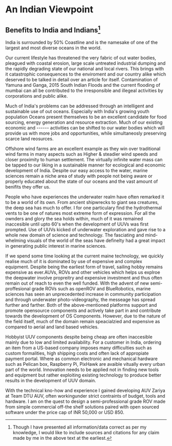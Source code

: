 # An Indian Viewpoint

## Benefits to India and Indians[^1]

India is surrounded by 50% Coastline and is the namesake of one of the largest and most diverse oceans in the world.

Our current lifestyle has threatened the very fabric of out water bodies, pleagued with coastal erosion, large scale untreated industrial dumping and the rapidly degrading state of our national and local rivers. This brings with it catastrophic consequences to the enviroment and our country alike which deserved to be talked in detail over an article for itself. Contamination of Yamuna and Ganga, 2015 South Indian Floods and the current flooding of mumbai can all be contributed to the irresponsible and illegeal activities by corporations and public alike.

Much of India's problems can be addressed through an intelligent and sustainable use of out oceans. Especially with India's growing youth population Oceans present themselves to be an excellent candidate for food sourcing, energy generation and resource extraction. Much of our existing economic and ------ activities can be shifted to our water bodies which will provide us with more jobs and opportunities, while simultaneosly preserving scarce land reosurces.

Offshore wind farms are an excellent example as they win over traditional wind farms in many aspects such as Higher & steadier wind speeds and closer proximity to human settlement. The virtually infinite water mass can be tapped to our liking in a sustainable manner for ecological and economic development of India. Despite our easy access to the water, marine sciences remain a niche area of study with people not being aware or properly educated about the state of our oceans and the vast amount of benifits they offer us.

People who have experiences the underwater realm have often remarked it to be a world of its own. From ancient shipwrecks to giant sea creatures, the deep sea has much to offer. I for one particulary find the hydrothermal vents to be one of natures most extreme form of expression. For all the ownders and glory the sea holds within, much of it was remained inaccesible until upto 60's when the development of UUVs was first prompted. Use of UUVs kicked of underwater exploration and gave rise to a whole new domain of science and technology. The fasciating and mind-whelming visuals of the world of the seas have definelty had a great impact in generating public interest in marine sciences.

If we spend some time looking at the current maine technology, we quickly realise much of it is dominated by use of expensive and complex equipment. Despite being the earliest form of travel, sailing hobby remains expensive as ever.AUVs, ROVs and other vehicles which helps us explroe the deepwater involve propreitry and expensive investment and thus often remain out of reach to even the well funded. With the advent of new semi-proffesional grade ROVs such as openROV and BlueRobotics, marine sciences has seen an unprecedented increase in community participation and through underwater photo-videography, the messeage has spread further and farther. Both of the above-mentioned platforms support and promote opensource components and actively take part in and contribute towards the development of OS Components. However, due to the nature of the field itself, much of the domain remain speacialzied and expensive as compared to aerial and land based vehicles.

Hobbyist UUV components despite being cheap are often inaccesible mainly due to low and limited availability. For a customer in India, ordering an item from a US-based company imposes many difficulties such as custom formalities, high shipping costs and often lack of appropiate payment portal. Where as common electronic and mechanical hardware such as Pelican box, Raspberry Pi, PixHawk are avaible vitually every urban part of the world. Innovation needs to be applied not in finding new tools and equipment but rather exploiting existing technology to produce better results in the development of UUV domain.

With the technical kno-how and experience I gained developing AUV Zariya at Team DTU AUV, often workingunder strict contraints of budget, tools and hardware. I am on the quest to design a semi-professional grade ROV made from simple commercial off-the shelf solutions paired with open sourced software under the price cap of INR 50,000 or USD 850.







 

[^1]: Though I have presented all information/data correct as per my knowledge, I would like to include sources and citations for any claim made by me in the above text at the earliest.

